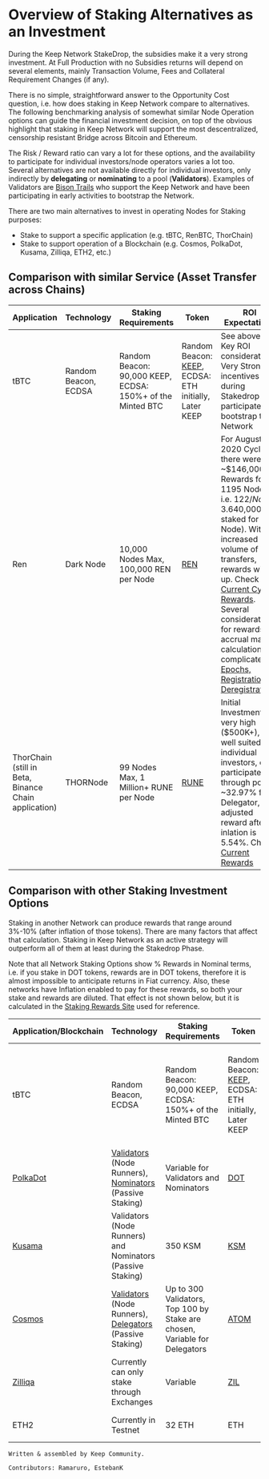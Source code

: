 # Overview of Staking Alternatives as an Investment

During the Keep Network StakeDrop, the subsidies make it a very strong investment. At Full Production with no Subsidies returns will depend on several elements, mainly Transaction Volume, Fees and Collateral Requirement Changes (if any).

There is no simple, straightforward answer to the Opportunity Cost question, i.e. how does staking in Keep Network compare to alternatives. The following benchmarking analysis of somewhat similar Node Operation options can guide the financial investment decision, on top of the obvious highlight that staking in Keep Network will support the most descentralized, censorship resistant Bridge across Bitcoin and Ethereum.

The Risk / Reward ratio can vary a lot for these options, and the availability to participate for individual investors/node operators varies a lot too. Several alternatives are not available directly for individual investors, only indirectly by **delegating** or **nominating** to a pool (**Validators**). Examples of Validators are [Bison Trails](https://bisontrails.co/) who support the Keep Network and have been participating in early activities to bootstrap the Network.

There are two main alternatives to invest in operating Nodes for Staking purposes:
* Stake to support a specific application (e.g. tBTC, RenBTC, ThorChain)
* Stake to support operation of a Blockchain (e.g. Cosmos, PolkaDot, Kusama, Zilliqa, ETH2, etc.)


## Comparison with similar Service (Asset Transfer across Chains)

| **Application**| **Technology**|**Staking Requirements**|**Token**|**ROI Expectations**|
| --- | --- | --- | --- | --- | 
| tBTC | Random Beacon, ECDSA| Random Beacon: 90,000 KEEP, ECDSA: 150%+ of the Minted BTC| Random Beacon: [KEEP](https://www.coingecko.com/en/coins/keep-network), ECDSA: ETH initially, Later KEEP | See above for Key ROI considerations. Very Strong incentives during Stakedrop to participate and bootstrap the Network | 
|Ren|  Dark Node | 10,000 Nodes Max, 100,000 REN per Node| [REN](https://www.coingecko.com/en/coins/ren)| For August 2020 Cycle, there were ~$146,000 in Rewards for 1195 Nodes, i.e. $122/Node, 3.6%/year (assuming same rewards, ~$40,000 staked for a Node). With increased volume of transfers, rewards will go up. Check [Current Cycle Rewards](https://mainnet.renproject.io/darknodes). Several considerations for rewards accrual make calculations complicated: [Epochs, Registration, Deregistration](https://docs.renproject.io/darknodes/community/darknode-epoch-cycle-changes#darknode-epoch-cycle-or-renvm-mainnet) | 
|ThorChain (still in Beta, Binance Chain application)|  THORNode | 99 Nodes Max, 1 Million+ RUNE per Node| [RUNE](https://www.coingecko.com/en/coins/thorchain)| Initial Investment is very high ($500K+), not well suited for individual investors, can participate through pools. ~32.97% for Delegator, adjusted reward after inlation is 5.54%. Check [Current Rewards](https://www.stakingrewards.com/earn/thorchain) |




## Comparison with other Staking Investment Options

Staking in another Network can produce rewards that range around 3%-10% (after inflation of those tokens). There are many factors that affect that calculation. Staking in Keep Network as an active strategy will outperform all of them at least during the Stakedrop Phase.

Note that all Network Staking Options show % Rewards in Nominal terms, i.e. if you stake in DOT tokens, rewards are in DOT tokens, therefore it is almost impossible to anticipate returns in Fiat currency. Also, these networks have Inflation enabled to pay for these rewards, so both your stake and rewards are diluted. That effect is not shown below, but it is calculated in the [Staking Rewards Site](https://www.stakingrewards.com/) used for  reference.

| **Application/Blockchain**| **Technology**|**Staking Requirements**|**Token**|**ROI Expectations**|
| --- | --- | --- | --- | --- | 
| tBTC | Random Beacon, ECDSA| Random Beacon: 90,000 KEEP, ECDSA: 150%+ of the Minted BTC| Random Beacon: [KEEP](https://www.coingecko.com/en/coins/keep-network), ECDSA: ETH initially, Later KEEP | See above for Key ROI considerations. Very Strong incentives during Stakedrop to participate and bootstrap the Network| 
|[PolkaDot](https://wiki.polkadot.network/docs/en/learn-staking)|  [Validators](https://wiki.polkadot.network/docs/en/maintain-guides-how-to-validate-polkadot) (Node Runners), [Nominators](https://wiki.polkadot.network/docs/en/maintain-guides-how-to-nominate-polkadot) (Passive Staking) | Variable for Validators and Nominators| [DOT](https://www.coingecko.com/en/coins/polkadot)| ~8.5% (Validator) ~8.14% (Delegator), check [Current Rewards](https://www.stakingrewards.com/earn/polkadot) |
|[Kusama](https://docs.google.com/forms/d/e/1FAIpQLSewhltQOcmkIlE7Wftn0NTVuyEs6Wk8Qpx6ssCAo2BO4oQH0w/viewform)|  Validators (Node Runners) and Nominators (Passive Staking) | 350 KSM| [KSM](https://www.coingecko.com/en/coins/kusama)|~3.82% (Validator) ~3.62% (Delegator), check [Current Rewards](https://www.stakingrewards.com/earn/kusama)  |
|[Cosmos](https://hub.cosmos.network/master/hub-overview/overview.html#the-atom)|  [Validators](https://hub.cosmos.network/master/validators/overview.html#validators-overview) (Node Runners), [Delegators](https://hub.cosmos.network/master/delegators/delegator-guide-cli.html#delegator-guide-cli) (Passive Staking)| Up to 300 Validators, Top 100 by Stake are chosen, Variable for Delegators| [ATOM](https://www.coingecko.com/en/coins/cosmos)| ~9.11% Validator, 8.38% Delegators, check [Current Rewards](https://www.stakingrewards.com/earn/cosmos)  | 
|[Zilliqa](https://www.zilliqa.com/staking)|  Currently can only stake through Exchanges| Variable| [ZIL](https://www.coingecko.com/en/coins/zilliqa)| ~10% Nominators, check [Current Rewards](https://www.stakingrewards.com/earn/zilliqa)  |
|ETH2|  Currently in Testnet | 32 ETH| ETH| [Future Rewards Estimates](https://www.stakingrewards.com/earn/ethereum-2-0)| 

`Written & assembled by Keep Community.`

`Contributors: Ramaruro, EstebanK`
